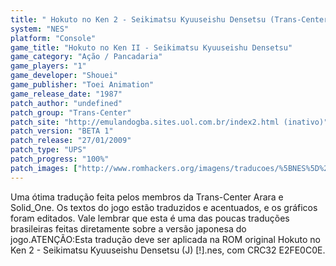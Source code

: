 ```yaml
---
title: " Hokuto no Ken 2 - Seikimatsu Kyuuseishu Densetsu (Trans-Center)"
system: "NES"
platform: "Console"
game_title: "Hokuto no Ken II - Seikimatsu Kyuuseishu Densetsu"
game_category: "Ação / Pancadaria"
game_players: "1"
game_developer: "Shouei"
game_publisher: "Toei Animation"
game_release_date: "1987"
patch_author: "undefined"
patch_group: "Trans-Center"
patch_site: "http://emulandogba.sites.uol.com.br/index2.html (inativo)"
patch_version: "BETA 1"
patch_release: "27/01/2009"
patch_type: "UPS"
patch_progress: "100%"
patch_images: ["http://www.romhackers.org/imagens/traducoes/%5BNES%5D%20Hokuto%20no%20Ken%202%20-%20Seikimatsu%20Kyuuseishu%20Densetsu%20-%20Trans-Center%20-%201.png","http://www.romhackers.org/imagens/traducoes/%5BNES%5D%20Hokuto%20no%20Ken%202%20-%20Seikimatsu%20Kyuuseishu%20Densetsu%20-%20Trans-Center%20-%202.png","http://www.romhackers.org/imagens/traducoes/%5BNES%5D%20Hokuto%20no%20Ken%202%20-%20Seikimatsu%20Kyuuseishu%20Densetsu%20-%20Trans-Center%20-%203.png"]
---
```

Uma ótima tradução feita pelos membros da Trans-Center Arara e Solid_One. Os textos do jogo estão traduzidos e acentuados, e os gráficos foram editados. Vale lembrar que esta é uma das poucas traduções brasileiras feitas diretamente sobre a versão japonesa do jogo.ATENÇÃO:Esta tradução deve ser aplicada na ROM original Hokuto no Ken 2 - Seikimatsu Kyuuseishu Densetsu (J) [!].nes, com CRC32 E2FE0C0E.